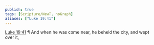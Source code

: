 ```yaml
---
publish: true
tags: [Scripture/NewT, noGraph]
aliases: ["Luke 19:41"]
---
```

[Luke 19:41](https://churchofjesuschrist.org/study/scriptures/nt/luke/19?lang=eng&id=p41#p41) ¶ And when he was come near, he beheld the city, and wept over it,
